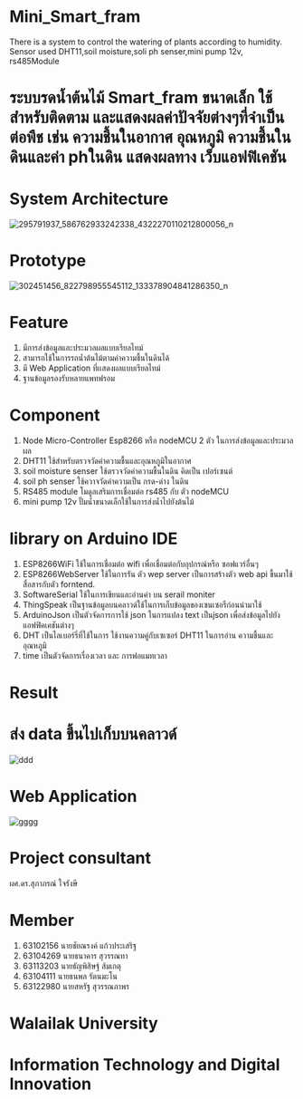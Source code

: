 # Mini_Smart_fram
There is a system to control the watering of plants according to humidity.
Sensor used DHT11,soil moisture,soli ph senser,mini pump 12v, rs485Module
# ระบบรดน้ำต้นไม้ Smart_fram ขนาดเล็ก ใช้สำหรับติดตาม และแสดงผลค่าปัจจัยต่างๆที่จำเป็นต่อพืช เช่น ความชื้นในอากาศ อุณหภูมิ ความชื้นในดินและค่า phในดิน แสดงผลทาง เว็บแอฟฟิเคชัน 
# System Architecture
![295791937_586762933242338_4322270110212800056_n](https://user-images.githubusercontent.com/73652040/188834663-38e20fe1-8d62-414e-b88d-a34ffee5094d.png)
# Prototype
![302451456_822798955545112_133378904841286350_n](https://user-images.githubusercontent.com/73652040/188797472-450262be-dfed-45b9-a460-75ab8387f00e.jpg)
# Feature
1. มีการส่งข้อมูลและประมวลผลแบบเรียลไทม์
2. สามารถใช้ในการรถน้ำต้นไม้ตามค่าความชื้นในดินได้
3. มี Web Application ที่เเสดงผลแบบเรียลไทม์
4. ฐานข้อมูลรองรับหลายแพทฟรอม
# Component
1. Node Micro-Controller Esp8266 หรือ nodeMCU 2 ตัว ในการส่งข้อมูลและประมวลผล
2. DHT11 ใช้สำหรับตรวจวัดค่าความชื้นและอุณหภูมิในอากาศ
3. soil moisture senser ใช้ตรวจวัดค่าความชื้นในดิน คิดเป็น เปอร์เซนต์
4. soil ph senser ใช้ควาจวัดค่าความเป็น กรด-ด่าง ในดิน
5. RS485 module โมดูลเสริมการเชื่อมต่อ rs485 กับ ตัว nodeMCU
6. mini pump 12v ปั๊มน้ำขนาดเล็กใช้ในการส่งน้ำไปยังต้นไม้
# library on Arduino IDE
1. ESP8266WiFi ใช้ในการเชื่อมต่อ wifi เพื่อเชื่อมต่อกับอุปกรณ์หรือ ซอฟแวร์อื่นๆ
2. ESP8266WebServer ใช้ในการรัน ตัว wep server เป็นการสร้างตัว web api ขื้นมาใช้สื่อสารกับตัว forntend.
3. SoftwareSerial ใช้ในการเขียนและอ่านค่า บน serail moniter
4. ThingSpeak เป็นฐานข้อมูลบนคลาวด์ใช้ในการเก็บข้อมูลของเซนเซอรืก่อนนำมาใช้
5. ArduinoJson เป็นตัวจัดการการใช้ json ในการแปลง text เป็นjson เพื่อส่งข้อมูลไปยัง แอฟฟิคเคชันต่างๆ
6. DHT เป็นไลเบอร์รี่ที่ใช้ในการ ใช้งานความคู่กับเซเซอร์ DHT11 ในการอ่าน ความชื้นและอุณหภูมิ
7. time เป็นตัวจัดการเรื่องเวลา และ การฟอแมทเวลา
# Result
# ส่ง data ขึ้นไปเก็บบนคลาวด์
![ddd](https://user-images.githubusercontent.com/73652040/188905915-f0f5fdc1-5063-4760-90eb-15120189440c.PNG)
# Web Application
![gggg](https://user-images.githubusercontent.com/73652040/188906168-769bf1de-94f8-4f56-a03c-0783b764c81a.PNG)
# Project consultant
ผศ.ดร.สุภาภรณ์ ใจรังษี
# Member
1. 63102156 นายชัยณรงค์ แก้วประเสริฐ
2. 63104269 นายธนาคาร สุวรรณทา
3. 63113203 นายธัญพิสิษฐ์ ส้มเกตุ
4. 63104111 นายธนพล รัตนมะโน
5. 63122980 นายสหรัฐ สุวรรณภาพร
# Walailak University
# Information Technology and Digital Innovation


